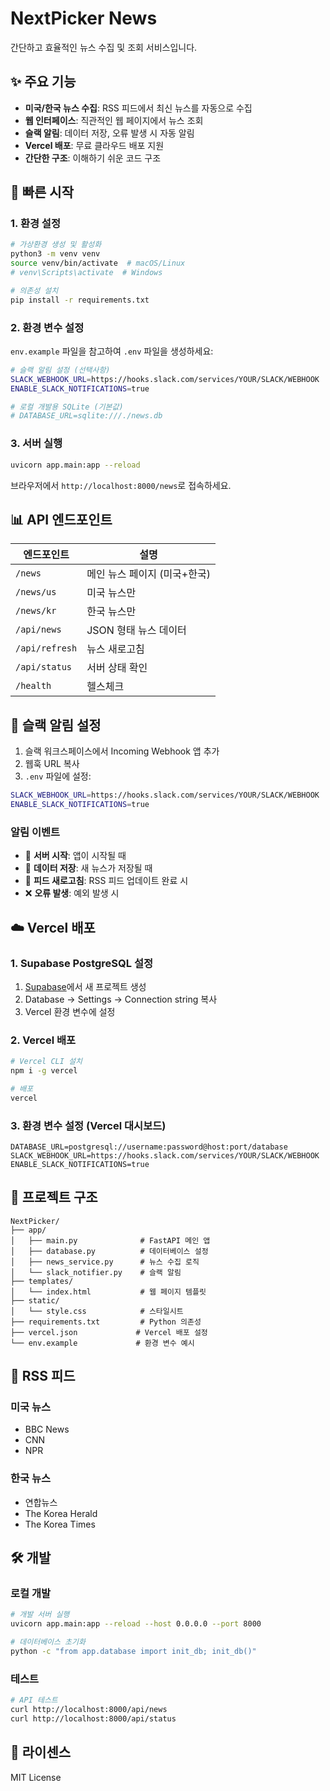 # NextPicker News

간단하고 효율적인 뉴스 수집 및 조회 서비스입니다.

## ✨ 주요 기능

- **미국/한국 뉴스 수집**: RSS 피드에서 최신 뉴스를 자동으로 수집
- **웹 인터페이스**: 직관적인 웹 페이지에서 뉴스 조회
- **슬랙 알림**: 데이터 저장, 오류 발생 시 자동 알림
- **Vercel 배포**: 무료 클라우드 배포 지원
- **간단한 구조**: 이해하기 쉬운 코드 구조

## 🚀 빠른 시작

### 1. 환경 설정

```bash
# 가상환경 생성 및 활성화
python3 -m venv venv
source venv/bin/activate  # macOS/Linux
# venv\Scripts\activate  # Windows

# 의존성 설치
pip install -r requirements.txt
```

### 2. 환경 변수 설정

`env.example` 파일을 참고하여 `.env` 파일을 생성하세요:

```bash
# 슬랙 알림 설정 (선택사항)
SLACK_WEBHOOK_URL=https://hooks.slack.com/services/YOUR/SLACK/WEBHOOK
ENABLE_SLACK_NOTIFICATIONS=true

# 로컬 개발용 SQLite (기본값)
# DATABASE_URL=sqlite:///./news.db
```

### 3. 서버 실행

```bash
uvicorn app.main:app --reload
```

브라우저에서 `http://localhost:8000/news`로 접속하세요.

## 📊 API 엔드포인트

| 엔드포인트 | 설명 |
|-----------|------|
| `/news` | 메인 뉴스 페이지 (미국+한국) |
| `/news/us` | 미국 뉴스만 |
| `/news/kr` | 한국 뉴스만 |
| `/api/news` | JSON 형태 뉴스 데이터 |
| `/api/refresh` | 뉴스 새로고침 |
| `/api/status` | 서버 상태 확인 |
| `/health` | 헬스체크 |

## 🔧 슬랙 알림 설정

1. 슬랙 워크스페이스에서 Incoming Webhook 앱 추가
2. 웹훅 URL 복사
3. `.env` 파일에 설정:

```bash
SLACK_WEBHOOK_URL=https://hooks.slack.com/services/YOUR/SLACK/WEBHOOK
ENABLE_SLACK_NOTIFICATIONS=true
```

### 알림 이벤트

- 🚀 **서버 시작**: 앱이 시작될 때
- 📰 **데이터 저장**: 새 뉴스가 저장될 때
- 🔄 **피드 새로고침**: RSS 피드 업데이트 완료 시
- ❌ **오류 발생**: 예외 발생 시

## ☁️ Vercel 배포

### 1. Supabase PostgreSQL 설정

1. [Supabase](https://supabase.com)에서 새 프로젝트 생성
2. Database → Settings → Connection string 복사
3. Vercel 환경 변수에 설정

### 2. Vercel 배포

```bash
# Vercel CLI 설치
npm i -g vercel

# 배포
vercel
```

### 3. 환경 변수 설정 (Vercel 대시보드)

```
DATABASE_URL=postgresql://username:password@host:port/database
SLACK_WEBHOOK_URL=https://hooks.slack.com/services/YOUR/SLACK/WEBHOOK
ENABLE_SLACK_NOTIFICATIONS=true
```

## 📁 프로젝트 구조

```
NextPicker/
├── app/
│   ├── main.py              # FastAPI 메인 앱
│   ├── database.py          # 데이터베이스 설정
│   ├── news_service.py      # 뉴스 수집 로직
│   └── slack_notifier.py    # 슬랙 알림
├── templates/
│   └── index.html           # 웹 페이지 템플릿
├── static/
│   └── style.css            # 스타일시트
├── requirements.txt         # Python 의존성
├── vercel.json             # Vercel 배포 설정
└── env.example             # 환경 변수 예시
```

## 🔄 RSS 피드

### 미국 뉴스
- BBC News
- CNN
- NPR

### 한국 뉴스
- 연합뉴스
- The Korea Herald
- The Korea Times

## 🛠️ 개발

### 로컬 개발

```bash
# 개발 서버 실행
uvicorn app.main:app --reload --host 0.0.0.0 --port 8000

# 데이터베이스 초기화
python -c "from app.database import init_db; init_db()"
```

### 테스트

```bash
# API 테스트
curl http://localhost:8000/api/news
curl http://localhost:8000/api/status
```

## 📝 라이센스

MIT License
